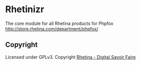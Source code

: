 Rhetinizr
=========

The core module for all Rhetina products for Phpfox http://store.rhetina.com/department/phpfox/


## Copyright ##

Licensed under GPLv3. Copyright <a href="http://www.rhetina.com/">Rhetina - Digital Savoir Faire</a>
